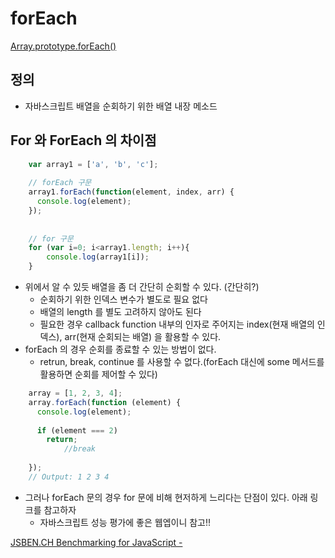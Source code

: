 # forEach   

[Array.prototype.forEach()](https://developer.mozilla.org/en-US/docs/Web/JavaScript/Reference/Global_Objects/Array/forEach)

## 정의

- 자바스크립트 배열을 순회하기 위한 배열 내장 메소드

## For 와 ForEach 의 차이점

```javascript    
    var array1 = ['a', 'b', 'c'];
    
    // forEach 구문
    array1.forEach(function(element, index, arr) {
      console.log(element);
    });
    
    
    // for 구문
    for (var i=0; i<array1.length; i++){
    	console.log(array1[i]);
    }
```
- 위에서 알 수 있듯 배열을 좀 더 간단히 순회할 수 있다. (간단히?)
    - 순회하기 위한 인덱스 변수가 별도로 필요 없다
    - 배열의 length 를 별도 고려하지 않아도 된다
    - 필요한 경우 callback function 내부의 인자로 주어지는 index(현재 배열의 인덱스), arr(현재 순회되는 배열) 을 활용할 수 있다.
- forEach 의 경우 순회를 종료할 수 있는 방법이 없다.
    - retrun, break, continue 를 사용할 수 없다.(forEach 대신에 some 메서드를 활용하면 순회를 제어할 수 있다)
```javascript
    array = [1, 2, 3, 4];
    array.forEach(function (element) {
      console.log(element);
      
      if (element === 2) 
        return;
    		//break
      
    });
    // Output: 1 2 3 4
```
- 그러나 forEach 문의 경우 for 문에 비해 현저하게 느리다는 단점이 있다. 아래 링크를 참고하자
    - 자바스크립트 성능 평가에 좋은 웹엡이니 참고!!

[JSBEN.CH Benchmarking for JavaScript -](http://jsben.ch/BQhED)